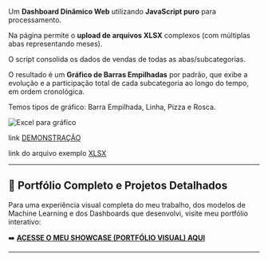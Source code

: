 Um **Dashboard Dinâmico Web** utilizando **JavaScript puro** para processamento.

Na página permite o **upload de arquivos XLSX** complexos (com múltiplas abas representando meses).

O script consolida os dados de vendas de todas as abas/subcategorias.

O resultado é um **Gráfico de Barras Empilhadas** por padrão, que exibe a evolução e a participação total de cada subcategoria ao longo do tempo, em ordem cronológica.

Temos tipos de gráfico: Barra Empilhada, Linha, Pizza e Rosca.

![Excel para gráfico](http://rilen.github.io/portfolio/images/gallery/thumbs/01.jpg "Excel para gráfico")

link <a href="https://rilen.github.io/xlsx2chart/" target="_blank">DEMONSTRAÇÃO</a>

link do arquivo exemplo <a href="https://rilen.github.io/xlsx2chart/venda.xlsx" target="_blank">XLSX</a>

---

## 🎯 Portfólio Completo e Projetos Detalhados

Para uma experiência visual completa do meu trabalho, dos modelos de Machine Learning e dos Dashboards que desenvolvi, visite meu portfólio interativo:

➡️ **[ACESSE O MEU SHOWCASE (PORTFÓLIO VISUAL) AQUI](https://rilen.github.io/portfolio/)**

---
